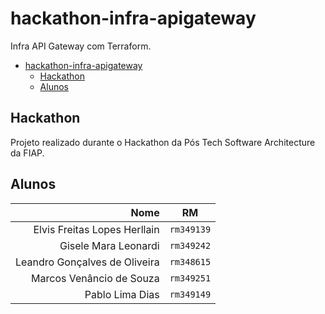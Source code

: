 # hackathon-infra-apigateway

Infra API Gateway com Terraform.

- [hackathon-infra-apigateway](#hackathon-infra-apigateway)
  - [Hackathon](#hackathon)
  - [Alunos](#alunos)

## Hackathon

Projeto realizado durante o Hackathon da Pós Tech Software Architecture da FIAP.

## Alunos

|                                         Nome |     RM     |
|---------------------------------------------:| :--------: |
|                 Elvis Freitas Lopes Herllain | `rm349139` |
|                         Gisele Mara Leonardi | `rm349242` |
|                Leandro Gonçalves de Oliveira | `rm348615` |
|                     Marcos Venâncio de Souza | `rm349251` |
|                              Pablo Lima Dias | `rm349149` |